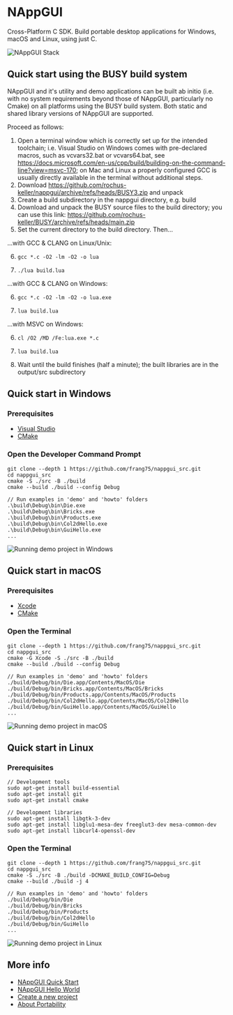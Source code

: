 # NAppGUI
Cross-Platform C SDK. Build portable desktop applications for Windows, macOS and Linux, using just C.

![NAppGUI Stack](https://nappgui.com/img/start/nappgui_stack.png)

## Quick start using the BUSY build system

NAppGUI and it's utility and demo applications can be built ab initio (i.e. with no system requirements 
beyond those of NAppGUI, particularly no Cmake) on all platforms using the BUSY build system. 
Both static and shared library versions of NAppGUI are supported.

Proceed as follows:

1) Open a terminal window which is correctly set up for the intended toolchain; i.e. Visual Studio on Windows
comes with pre-declared macros, such as vcvars32.bat or vcvars64.bat, see https://docs.microsoft.com/en-us/cpp/build/building-on-the-command-line?view=msvc-170; on Mac and Linux a properly configured GCC is usually directly available in the terminal without additional steps.
2) Download https://github.com/rochus-keller/nappgui/archive/refs/heads/BUSY3.zip and unpack
3) Create a build subdirectory in the nappgui directory, e.g. build
4) Download and unpack the BUSY source files to the build directory; you can use this link: https://github.com/rochus-keller/BUSY/archive/refs/heads/main.zip
5) Set the current directory to the build directory.
Then...

...with GCC & CLANG on Linux/Unix:

6) `gcc *.c -O2 -lm -O2 -o lua`

7) `./lua build.lua`

...with GCC & CLANG on Windows:

6) `gcc *.c -O2 -lm -O2 -o lua.exe`

7) `lua build.lua`

...with MSVC on Windows:

6) `cl /O2 /MD /Fe:lua.exe *.c`

7) `lua build.lua`

8) Wait until the build finishes (half a minute); the built libraries are in the output/src subdirectory

## Quick start in Windows

### Prerequisites
- [Visual Studio](https://visualstudio.microsoft.com/vs/)
- [CMake](https://cmake.org/download/)

### Open the Developer Command Prompt
```
git clone --depth 1 https://github.com/frang75/nappgui_src.git
cd nappgui_src
cmake -S ./src -B ./build
cmake --build ./build --config Debug

// Run examples in 'demo' and 'howto' folders
.\build\Debug\bin\Die.exe
.\build\Debug\bin\Bricks.exe
.\build\Debug\bin\Products.exe
.\build\Debug\bin\Col2dHello.exe
.\build\Debug\bin\GuiHello.exe
...
```
![Running demo project in Windows](https://nappgui.com/img/start/run_demo_windows.png)

## Quick start in macOS

### Prerequisites
- [Xcode](https://developer.apple.com/xcode/)
- [CMake](https://cmake.org/download/)

### Open the Terminal
```
git clone --depth 1 https://github.com/frang75/nappgui_src.git
cd nappgui_src
cmake -G Xcode -S ./src -B ./build
cmake --build ./build --config Debug

// Run examples in 'demo' and 'howto' folders
./build/Debug/bin/Die.app/Contents/MacOS/Die
./build/Debug/bin/Bricks.app/Contents/MacOS/Bricks
./build/Debug/bin/Products.app/Contents/MacOS/Products
./build/Debug/bin/Col2dHello.app/Contents/MacOS/Col2dHello
./build/Debug/bin/GuiHello.app/Contents/MacOS/GuiHello
...
```
![Running demo project in macOS](https://nappgui.com/img/start/run_demo_macos.png)

## Quick start in Linux

### Prerequisites
```
// Development tools
sudo apt-get install build-essential
sudo apt-get install git
sudo apt-get install cmake

// Development libraries
sudo apt-get install libgtk-3-dev
sudo apt-get install libglu1-mesa-dev freeglut3-dev mesa-common-dev
sudo apt-get install libcurl4-openssl-dev
```
### Open the Terminal
```
git clone --depth 1 https://github.com/frang75/nappgui_src.git
cd nappgui_src
cmake -S ./src -B ./build -DCMAKE_BUILD_CONFIG=Debug
cmake --build ./build -j 4

// Run examples in 'demo' and 'howto' folders
./build/Debug/bin/Die
./build/Debug/bin/Bricks
./build/Debug/bin/Products
./build/Debug/bin/Col2dHello
./build/Debug/bin/GuiHello
...
```
![Running demo project in Linux](https://nappgui.com/img/start/run_demo_linux.png)

## More info
- [NAppGUI Quick Start](https://nappgui.com/en/start/quick.html)
- [NAppGUI Hello World](https://nappgui.com/en/start/hello.html)
- [Create a new project](https://nappgui.com/en/guide/newprj.html)
- [About Portability](https://nappgui.com/en/guide/win_mac_linux.html)
